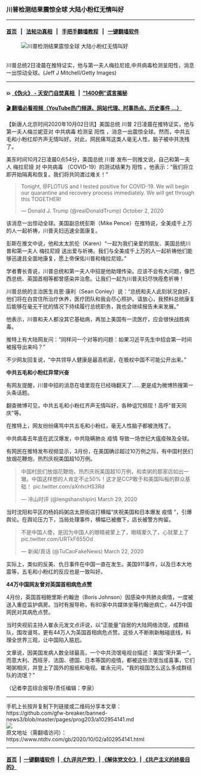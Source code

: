 ### 川普检测结果震惊全球 大陆小粉红无情叫好
------------------------

#### [首页](https://github.com/gfw-breaker/banned-news3/blob/master/README.md) &nbsp;&nbsp;|&nbsp;&nbsp; [法轮功真相](https://github.com/begood0513/basic/blob/master/README.md)  &nbsp;&nbsp;|&nbsp;&nbsp; [手把手翻墙教程](https://github.com/gfw-breaker/guides/wiki)  &nbsp;&nbsp;|&nbsp;&nbsp; [一键翻墙软件](https://github.com/gfw-breaker/nogfw/blob/master/README.md)  



<div><div class="featured_image">
 <figure>
  <img alt="川普检测结果震惊全球 大陆小粉红无情叫好" src="https://i.ntdtv.com/assets/uploads/2020/10/Get1-1148069626-800x450.jpg"/>
 </figure><br/>
 <span class="caption">
  川普总统2日凌晨在推特证实，他与第一夫人梅拉尼娅,中共病毒检测呈阳性，消息一出惊动全球。(Jeff J Mitchell/Getty Images)
 </span>
</div>
</div><hr/>

#### 💥 [《伪火》 - 天安门自焚真相 ](http://158.247.195.190:10000/videos/blog/weihuo.html)&nbsp; |&nbsp; [“1400例”谎言揭秘  ](http://158.247.195.190:10000/videos/blog/jiexi1400.html)

#### [ 🎬  翻墙必看视频（YouTube热门频道、网站代理、时事热点、历史事件 ...）](https://github.com/gfw-breaker/links/blob/master/banned.md)

<div><div class="post_content" itemprop="articleBody">
 <p>
  【新唐人北京时间2020年10月02日讯】美国总统
  <ok href="https://www.ntdtv.com/gb/川普.htm">
   川普
  </ok>
  2日凌晨在推特证实，他与第一夫人梅兰妮亚对
  <ok href="https://www.ntdtv.com/gb/中共病毒.htm">
   中共病毒
  </ok>
  检测呈
  <ok href="https://www.ntdtv.com/gb/阳性.htm">
   阳性
  </ok>
  ，消息一出震惊全球。然而，中共五毛和小粉红却齐声无情叫好。对此，网民痛骂这类人毫无人性，脑子被中共洗残了。
 </p>
 <p>
  美东时间10月2日凌晨0点54分，美国总统
  <ok href="https://www.ntdtv.com/gb/川普.htm">
   川普
  </ok>
  发布一则推文说，自己和第一夫人
  <ok href="https://www.ntdtv.com/gb/梅拉尼娅.htm">
   梅拉尼娅
  </ok>
  对
  <ok href="https://www.ntdtv.com/gb/中共病毒.htm">
   中共病毒
  </ok>
  （COVID-19）的测试结果为
  <ok href="https://www.ntdtv.com/gb/阳性.htm">
   阳性
  </ok>
  。他表示：“我们将立即开始隔离和恢复。我们将共同渡过难关！”
 </p>
 <blockquote class="twitter-tweet" data-dnt="true" data-width="500">
  <p dir="ltr" lang="en">
   Tonight,
   <ok href="https://twitter.com/FLOTUS?ref_src=twsrc%5Etfw">
    @FLOTUS
   </ok>
   and I tested positive for COVID-19. We will begin our quarantine and recovery process immediately. We will get through this TOGETHER!
  </p>
  <p>
   — Donald J. Trump (@realDonaldTrump)
   <ok href="https://twitter.com/realDonaldTrump/status/1311892190680014849?ref_src=twsrc%5Etfw">
    October 2, 2020
   </ok>
  </p>
 </blockquote>
 <p>
  <script async="" charset="utf-8" src="https://platform.twitter.com/widgets.js">
  </script>
 </p>
 <p>
  <p>
   该消息一出惊动全球。美国副总统彭斯（Mike Pence）在推特说，全美成千上万的人一起祈祷，川普夫妇迅速全面康复。
  </p>
  <p>
   彭斯在推文中说，他和太太凯伦（Karen）“一起为我们亲爱的朋友、美国总统川普和第一夫人
   <ok href="https://www.ntdtv.com/gb/梅拉尼娅.htm">
    梅拉尼娅
   </ok>
   送出爱与祈祷。我们与全美成千上万的人一起祈祷他们能够迅速且全面地康复，愿上帝保佑川普和梅拉尼娅。”
  </p>
  <p>
   学者曹长青说，川普总统和第一夫人中招是他助理传染。应该不会有大问题，像巴西总统、英国首相等都曾感染并治愈。让我们一起为川普夫妇尽快痊愈祈祷！
  </p>
  <p>
   川普总统的主治医生肖恩·康利（Sean Conley）说：“总统和夫人此刻状况良好，他们将在白宫住所治疗休养，医疗团队和我会尽心照护。请放心，我预料总统康复后能够在毫无干扰的情况下持续履行总统职务，我也会继续报告未来发展。”
  </p>
  <p>
   他表示，川普和夫人都没其它基础病，再加上美国有一流医疗，应会很快战胜病毒。
  </p>
  <p>
   推特上有大陆网友问：“同样问一个对等的问题：如果习近平先生中招会第一时间被报导出来吗？”
  </p>
  <p>
   不少网友回复说，“中共领导人健康是最高机密，在极权中国不可能公开出来。”
  </p>
  <p>
   <strong>
    中共五毛和小粉红异常兴奋
   </strong>
  </p>
  <p>
   有网友提醒，川普中招的消息在墙里现在已经嗨翻天了……更是成为微博热搜第一头条话题。
  </p>
  <p>
   翻查微博可见，中共五毛和小粉红齐声无情叫好，各种诅咒频现！高呼“普天同庆”等。
  </p>
  <p>
   在推特上，网友纷纷痛骂中共五毛和小粉红，毫无人性脑子都被洗残了。
  </p>
  <p>
   中共病毒去年底在武汉爆发，中共隐瞒肺炎
   <ok href="https://www.ntdtv.com/gb/疫情.htm">
    疫情
   </ok>
   导致一场世纪大瘟疫殃及全球。
  </p>
  <p>
   有网民在推特发布视频显示，3月份，在美国确诊超过10万例之际，有中国村民们放烟花鞭炮，热烈庆祝美国超10万例。
  </p>
  <blockquote class="twitter-tweet" data-dnt="true" data-width="500">
   <p dir="ltr" lang="ja">
    中国村民们放烟花鞭炮，热烈庆祝美国超10万例，和卖粥的那家店如出一辙。中国这样想的人肯定不止50%！这才是CCP敢于和美国叫板的群众基础！
    <ok href="https://t.co/aXnhcHS3Rd">
     pic.twitter.com/aXnhcHS3Rd
    </ok>
   </p>
   <p>
    — 冷山时评 (@lengshanshipin)
    <ok href="https://twitter.com/lengshanshipin/status/1244354439630041093?ref_src=twsrc%5Etfw">
     March 29, 2020
    </ok>
   </p>
  </blockquote>
  <p>
   <script async="" charset="utf-8" src="https://platform.twitter.com/widgets.js">
   </script>
  </p>
  <p>
   <p>
    当时沈阳和平区的杨妈妈粥店太原街店打横幅“庆祝美国和日本爆发
    <ok href="https://www.ntdtv.com/gb/疫情.htm">
     疫情
    </ok>
    ”，引爆舆论。在舆论压力下，当局处理事件，横幅已被撤下，店长被警方拘留。
   </p>
   <blockquote class="twitter-tweet" data-dnt="true" data-width="500">
    <p dir="ltr" lang="zh">
     不是中国人傻，是因为中国人的眼睛被蒙上了，眼睛蒙久了，心就蒙上了
     <ok href="https://t.co/URTkF655Od">
      pic.twitter.com/URTkF655Od
     </ok>
    </p>
    <p>
     — 新闻/真话 (@TuCaoFakeNews)
     <ok href="https://twitter.com/TuCaoFakeNews/status/1241845240752824320?ref_src=twsrc%5Etfw">
      March 22, 2020
     </ok>
    </p>
   </blockquote>
   <p>
    <script async="" charset="utf-8" src="https://platform.twitter.com/widgets.js">
    </script>
   </p>
   <p>
    <p>
     实际上，类似的反美、仇日事件在中国一直在发生。美国911事件，以及日本大地震等，五毛和小粉红的反应也是一致叫好。
    </p>
    <p>
     <strong>
      44万中国网友曾对英国首相病危点赞
     </strong>
    </p>
    <p>
     4月份，英国首相鲍里斯‧约翰逊（Boris Johnson）因感染中共肺炎病情，一度被送入重症监护病房。当时有报导称，有80家中共媒体坐等约翰逊病亡，44万中国网民对其病危点赞。
    </p>
    <p>
     当时央视前主持人崔永元发文点评说，以“正能量”自居的大陆网络流氓，成群结队，围攻谩骂，更有44万人为英国首相病危点赞。这些人不断刷新触碰底线，料理全世界三观，让中国陷入尴尬。
    </p>
    <p>
     文章说，因美国发病人数全球最高，一个中共流氓电视台描述：美国“荣升第一”。而意大利、西班牙、法国、德国、日本等国的疫情，都被这些流氓当成喜事，它们喝粥相庆，并登上了国外的报纸和电视。崔永元问，“我的祖国怎么这么多成群结队的流氓？”
    </p>
    <p>
     （记者李芸综合报导/责任编辑：李泉）
    </p>
    <div class="single_ad">
    </div>
   </p>
  </p>
 </p>
</div>
</div>
<hr/>
手机上长按并复制下列链接或二维码分享本文章：<br/>
https://github.com/gfw-breaker/banned-news3/blob/master/pages/prog203/a102954141.md <br/>
<a href='https://github.com/gfw-breaker/banned-news3/blob/master/pages/prog203/a102954141.md'><img src='https://github.com/gfw-breaker/banned-news3/blob/master/pages/prog203/a102954141.md.png'/></a> <br/>
原文地址（需翻墙访问）：https://www.ntdtv.com/gb/2020/10/02/a102954141.html


------------------------
#### [首页](https://github.com/gfw-breaker/banned-news3/blob/master/README.md) &nbsp;|&nbsp; [一键翻墙软件](https://github.com/gfw-breaker/nogfw/blob/master/README.md) &nbsp;| [《九评共产党》](https://github.com/gfw-breaker/9ping.md/blob/master/README.md#九评之一评共产党是什么) | [《解体党文化》](https://github.com/gfw-breaker/jtdwh.md/blob/master/README.md) | [《共产主义的终极目的》](https://github.com/gfw-breaker/gczydzjmd.md/blob/master/README.md)


<img src='http://gfw-breaker.win/banned-news3/pages/prog203/a102954141.md' width='0px' height='0px'/>